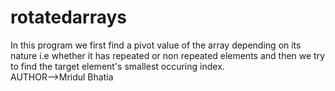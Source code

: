 # rotatedarrays
In this program we first find a pivot value of the array depending on its nature i.e whether it has repeated or non repeated elements and then we try to find the target element's smallest occuring index.
<br>
AUTHOR-->Mridul Bhatia

